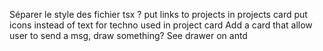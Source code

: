 Séparer le style des fichier tsx ?
put links to projects in projects card
put icons instead of text for techno used in project card
Add a card that allow user to send a msg, draw something? See drawer on antd